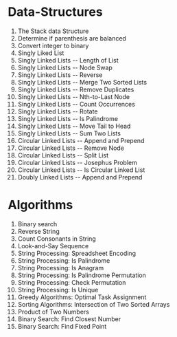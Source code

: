 # Data-Structures

01. The Stack data Structure
02. Determine if parenthesis are balanced
03. Convert integer to binary
04. Singly Liked List
05. Singly Linked Lists -- Length of List
06. Singly Linked Lists -- Node Swap
07. Singly Linked Lists -- Reverse
08. Singly Linked Lists -- Merge Two Sorted Lists
09. Singly Linked Lists -- Remove Duplicates
10. Singly Linked Lists -- Nth-to-Last Node
11. Singly Linked Lists -- Count Occurrences
12. Singly Linked Lists -- Rotate
13. Singly Linked Lists -- Is Palindrome
14. Singly Linked Lists -- Move Tail to Head
15. Singly Linked Lists -- Sum Two Lists
17. Circular Linked Lists -- Append and Prepend
18. Circular Linked Lists -- Remove Node
19. Circular Linked Lists -- Split List
20. Circular Linked Lists -- Josephus Problem
21. Circular Linked Lists -- Is Circular Linked List
22. Doubly Linked Lists -- Append and Prepend



# Algorithms

01. Binary search
02. Reverse String
03. Count Consonants in String
04. Look-and-Say Sequence
05. String Processing: Spreadsheet Encoding
06. String Processing: Is Palindrome
07. String Processing: Is Anagram
08. String Processing: Is Palindrome Permutation
09. String Processing: Check Permutation
10. String Processing: Is Unique
11. Greedy Algorithms: Optimal Task Assignment
12. Sorting Algorithms: Intersection of Two Sorted Arrays
13. Product of Two Numbers
14. Binary Search: Find Closest Number
15. Binary Search: Find Fixed Point
